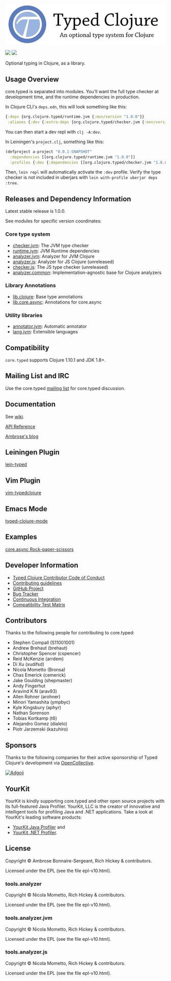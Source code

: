 <a href='https://typedclojure.org'><img src='doc/images/typed-clojure-an-optional-type-system-letterbox.png'></a>

<p>
  <a href='https://www.patreon.com/ambrosebs'><img src='doc/images/become_a_patron_button.png'></a>
  <a href='https://opencollective.com/typedclojure'><img src='doc/images/donate-to-our-collective.png'></a>
</p>

Optional typing in Clojure, as a library.

## Usage Overview

core.typed is separated into modules. You'll want the full type checker at development
time, and the runtime dependencies in production.

In Clojure CLI's `deps.edn`, this will look something like this:

```clojure
{:deps {org.clojure.typed/runtime.jvm {:mvn/version "1.0.0"}}
 :aliases {:dev {:extra-deps {org.clojure.typed/checker.jvm {:mvn/version "1.0.0"}}}}}
```

You can then start a dev repl with `clj -A:dev`.

In Leiningen's `project.clj`, something like this:

```clojure
(defproject a-project "0.0.1-SNAPSHOT"
  :dependencies [[org.clojure.typed/runtime.jvm "1.0.0"]]
  :profiles {:dev {:dependencies [[org.clojure.typed/checker.jvm "1.0.0"]]}})
```

Then, `lein repl` will automatically activate the `:dev` profile. Verify the type
checker is not included in uberjars with `lein with-profile uberjar deps :tree`.

## Releases and Dependency Information

Latest stable release is 1.0.0.

See modules for specific version coordinates:

### Core type system

* [checker.jvm](typed/checker.jvm/README.md): The JVM type checker
* [runtime.jvm](typed/runtime.jvm/README.md): JVM Runtime dependencies
* [analyzer.jvm](typed/analyzer.jvm/README.md): Analyzer for JVM Clojure
* [analyzer.js](typed/analyzer.js/README.md): Analyzer for JS Clojure (unreleased)
* [checker.js](typed/checker.js/README.md): The JS type checker (unreleased)
* [analyzer.common](typed/analyzer.common/README.md): Implementation-agnostic base for Clojure analyzers

### Library Annotations

* [lib.clojure](typed/lib.clojure/README.md): Base type annotations
* [lib.core.async](typed/lib.core.async/README.md): Annotations for core.async

### Utility libraries

* [annotator.jvm](typed/annotator.jvm/README.md): Automatic annotator
* [lang.jvm](typed/lang.jvm/README.md): Extensible languages

## Compatibility

`core.typed` supports Clojure 1.10.1 and JDK 1.8+.

## Mailing List and IRC

Use the core.typed [mailing list](https://groups.google.com/forum/?fromgroups#!forum/clojure-core-typed) for core.typed discussion.

## Documentation

See [wiki](https://github.com/clojure/core.typed/wiki).

[API Reference](https://clojure.github.io/core.typed/)

[Ambrose's blog](https://frenchy64.github.io/)

## Leiningen Plugin

[lein-typed](https://github.com/frenchy64/lein-typed)

## Vim Plugin

[vim-typedclojure](https://github.com/typedclojure/vim-typedclojure)

## Emacs Mode

[typed-clojure-mode](https://github.com/typedclojure/typed-clojure-mode)

## Examples

[core.async Rock-paper-scissors](https://github.com/clojure/core.typed/blob/master/module-check/src/test/clojure/clojure/core/typed/test/rps_async.clj)

## Developer Information

- [Typed Clojure Contributor Code of Conduct](CODE_OF_CONDUCT.md)
- [Contributing guidelines](CONTRIBUTING.md)
- [GitHub Project](https://github.com/clojure/core.typed)
- [Bug Tracker](https://dev.clojure.org/jira/browse/CTYP)
- [Continuous Integration](https://build.clojure.org/job/core.typed/)
- [Compatibility Test Matrix](https://build.clojure.org/job/core.typed-test-matrix/)

<!---
## Future work

* Equality filters for occurrence typing
* Unify AST with ClojureScript
* Namespace dependency management
* Track changes to Typed Racket
  * https://github.com/plt/racket/compare/6105ce8b2087...71d6189132ce
-->

## Contributors

Thanks to the following people for contributing to core.typed:

* Stephen Compall (S11001001)
* Andrew Brehaut (brehaut)
* Christopher Spencer (cspencer)
* Reid McKenzie (arrdem)
* Di Xu (xudifsd)
* Nicola Mometto (Bronsa)
* Chas Emerick (cemerick)
* Jake Goulding (shepmaster)
* Andy Fingerhut
* Aravind K N (arav93)
* Allen Rohner (arohner)
* Minori Yamashita (ympbyc)
* Kyle Kingsbury (aphyr)
* Nathan Sorenson
* Tobias Kortkamp (t6)
* Alejandro Gomez (dialelo)
* Piotr Jarzemski (kazuhiro)

## Sponsors

Thanks to the following companies for their active sponsorship of Typed Clojure's development
via [OpenCollective](https://opencollective.com/typedclojure).

<div>
  <div>
    <a href="https://www.adgoji.com/">
      <img src="https://typedclojure.org/images/sponsors/adgoji.png" alt="Adgoji">
    </a>
  </div>
</div>

## YourKit

YourKit is kindly supporting core.typed and other open source projects with its full-featured Java Profiler.
YourKit, LLC is the creator of innovative and intelligent tools for profiling
Java and .NET applications. Take a look at YourKit's leading software products:

* <a href="https://www.yourkit.com/java/profiler/index.jsp">YourKit Java Profiler</a> and
* <a href="https://www.yourkit.com/.net/profiler/index.jsp">YourKit .NET Profiler</a>.

## License

Copyright © Ambrose Bonnaire-Sergeant, Rich Hickey & contributors.

Licensed under the EPL (see the file epl-v10.html).

### tools.analyzer

Copyright © Nicola Mometto, Rich Hickey & contributors.

Licensed under the EPL (see the file epl-v10.html).

### tools.analyzer.jvm

Copyright © Nicola Mometto, Rich Hickey & contributors.

Licensed under the EPL (see the file epl-v10.html).

### tools.analyzer.js

Copyright © Nicola Mometto, Rich Hickey & contributors.

Licensed under the EPL (see the file epl-v10.html).
